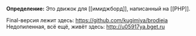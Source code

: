 **Определение:**
Это движок для [[имиджборд]], написанный на [[PHP]].

Final-версия лежит здесь: https://github.com/kugimiya/brodieja
Недопиленная, всё ещё, живёт здесь: http://u05917ya.bget.ru
